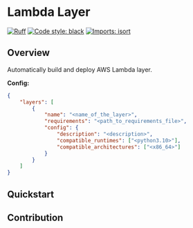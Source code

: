 # Lambda Layer

[![Ruff](https://img.shields.io/endpoint?url=https://raw.githubusercontent.com/charliermarsh/ruff/main/assets/badge/v1.json)](https://github.com/charliermarsh/ruff)
[![Code style: black](https://img.shields.io/badge/code%20style-black-000000.svg?style=flat-square)](https://github.com/psf/black)
[![Imports: isort](https://img.shields.io/badge/%20imports-isort-%231674b1?style=flat-square&labelColor=ef8336)](https://pycqa.github.io/isort/)

## Overview

Automatically build and deploy AWS Lambda layer.

**Config:**
```json
{
    "layers": [
        {
            "name": "<name_of_the_layer>",
            "requirements": "<path_to_requirements_file>",
            "config": {
                "description": "<description>",
                "compatible_runtimes": ["<python3.10>"],
                "compatible_architectures": ["<x86_64>"]
            }
        }
    ]
}
```

## Quickstart

## Contribution
